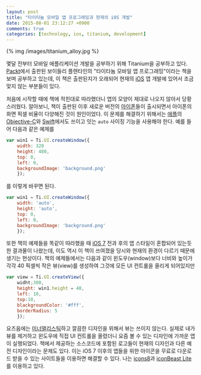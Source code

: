 ```yaml
---
layout: post
title: "타이타늄 모바일 앱 프로그래밍과 현재의 iOS 개발"
date: 2015-08-01 23:12:27 +0900
comments: true
categories: [technology, ios, titanium, development]
---
```


{% img /images/titanium_alloy.jpg %}

몇달 전부터 모바일 애플리케이션 개발을 공부하기 위해 Titanium을 공부하고 있다. [Packt](https://www.packtpub.com/)에서 출판된 보이들리 플렌타인의 "타이타늄 모바일 앱 프로그래밍"이라는 책을 보며 공부하고 있는데, 이 책은 출판된지가 오래되어 현재의 [iOS](https://en.wikipedia.org/wiki/IOS) 앱 개발에 있어서 조금 맞지 않는 부분들이 있다.

<!--more-->

처음에 시작할 때에 책에 적힌대로 따라했더니 앱의 모양이 제대로 나오지 않아서 당황스러웠다. 알아보니, 책이 출판된 이후 새로운 버전의 [아이폰](https://www.apple.com/kr/iphone/)들이 출시되면서 아이폰의 화면 픽셀 비율이 다양해진 것이 원인이었다. 이 문제를 해결하기 위해서는 [애플](https://en.wikipedia.org/wiki/Apple_Inc.)의 [Objective-C](https://en.wikipedia.org/wiki/Objective-C)와 [Swift](https://en.wikipedia.org/wiki/Swift_programming_language)에서도 쓰이고 잇는 `auto` 사이징 기능을 사용해야 한다. 예를 들어 다음과 같은 예제를

``` javascript
var win1 = Ti.UI.createWindow({
    width: 320
    height: 480,
    top: 0,
    left: 0,
    backgroundImage: 'background.png'
    });
```

를 이렇게 바꾸면 된다.

``` javascript
var win1 = Ti.UI.createWindow({
    width: 'auto',
    height: 'auto',
    top: 0,
    left: 0,
    backgroundImage: 'background.png'
    });
```

또한 책의 예제들을 똑같이 따라했을 때 [iOS 7](https://en.wikipedia.org/wiki/IOS_7) 전과 후의 앱 스타일이 혼합되어 있는듯한 결과물이 나왔는데, 이도 역시 이 책이 쓰여졌을 당시와 현재의 환경이 다르기 때문에 생기는 현상이다. 책의 예제들에서는 다음과 같이 윈도우(window)보다 너비와 높이가 각각 40 픽셀씩 작은 뷰(view)를 생성하여 그것에 모든 UI 컨트롤을 올리게 되어있지만

``` javascript
var view = Ti.UI.createView({
    widht;300,
    height: win1.height = 40,
    left: 10,
    top:10,
    blackgroundColor: '#fff',
    borderRadius: 5
    });
```

요즈음에는 [미너멀리스틱](https://en.wikipedia.org/wiki/Minimalism)하고 깔끔한 디자인을 위해서 뷰는 쓰이지 않는다. 실제로 내가 뷰를 제거하고 윈도우에 직접 UI 컨트롤을 올렸더니 요즘 볼 수 있는 디자인에 가까운 앱이 실행되었다. 책에서 제공하는 소스코드에 포함된 로고들이 현재의 디자인과 다른 예전 디자인이라는 문제도 있다. 이는 iOS 7 이후의 앱들을 위한 아이콘을 무료로 다운로드 받을 수 있는 사이트들을 이용하면 해결할 수 있다. 나는 [icons8](https://icons8.com/)과 [iconBeast Lite](http://www.iconbeast.com/free/)를 이용하고 있다.
